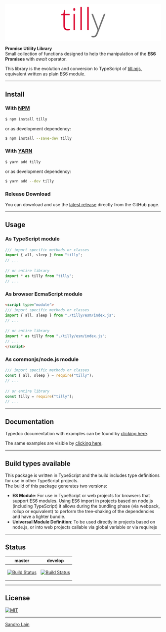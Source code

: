 ![tilly](https://raw.githubusercontent.com/sandrolain/tilly/33ca7c6d7538c9d7f946d07aecac622c811b5f5e/assets/logo.svg?sanitize=true "tilly")

<p align="center">

**Promise Utility Library**  
Small collection of functions designed to help the manipulation of the **ES6 Promises** with *await* operator.

</p>

This library is the evolution and conversion to TypeScript of [till.mjs](https://github.com/sandrolain/till), equivalent written as plain ES6 module.

---

## Install

### With [NPM](https://www.npmjs.com/)

```sh
$ npm install tilly
```

or as development dependency:

```sh
$ npm install --save-dev tilly
```

### With [YARN](https://yarnpkg.com/)

```sh
$ yarn add tilly
```

or as development dependency:

```sh
$ yarn add --dev tilly
```

### Release Download

You can download and use the [latest release](https://github.com/sandrolain/tilly/releases) directly from the GitHub page.

---

## Usage

### As TypeScript module

```typescript
/// import specific methods or classes
import { all, sleep } from "tilly";
// ...

// or entire library
import * as tilly from "tilly";
// ...
```

### As browser EcmaScript module

```html
<script type="module">
/// import specific methods or classes
import { all, sleep } from "./tilly/esm/index.js";
// ...

// or entire library
import * as tilly from "./tilly/esm/index.js";
// ...
</script>
```

### As commonjs/node.js module

```javascript
/// import specific methods or classes
const { all, sleep } = require("tilly");
// ...

// or entire library
const tilly = require("tilly");
// ...
```

---

## Documentation

Typedoc documentation with examples can be found by [clicking here](https://sandrolain.github.io/tilly/typedocs/modules/_index_.html).

The same examples are visible by [clicking here](https://sandrolain.github.io/tilly/examples.html).

---

## Build types available

This package is written in TypeScript and the build includes type definitions for use in other TypeScript projects.  
The build of this package generates two versions:
- **ES Module**: For use in TypeScript or web projects for browsers that support ES6 modules. Using ES6 import in projects based on node.js (including TypeScript) it allows during the bundling phase (via webpack, rollup or equivalent) to perform the tree-shaking of the dependencies and have a lighter bundle.
- **Universal Module Definition**: To be used directly in projects based on node.js, or into web projects callable via global variable or via requirejs

---

## Status

<table><thead><tr><th>master</th><th>develop</th></tr></thead><tbody><tr><td>

[![Build Status](https://travis-ci.org/sandrolain/tilly.svg?branch=master)](https://travis-ci.org/sandrolain/tilly)

</td><td>

[![Build Status](https://travis-ci.org/sandrolain/tilly.svg?branch=develop)](https://travis-ci.org/sandrolain/tilly)

</td></tr></tbody></table>

---

## License
[![MIT](https://img.shields.io/github/license/sandrolain/tilly)](./LICENSE)

-------------------------

[Sandro Lain](https://www.sandrolain.com/)
